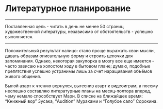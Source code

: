# Литературное планирование

* * *
Поставленная цель - читать в день не менее 50 страниц художественной литературы, независимо от обстоятельств - успешно выполняется.
* * *

Положительный результат налицо: стало проще выражать свои мысли, давать образам описательную форму и строить цепочки для запоминания. Однако, некоторая закупорка в мозгу все еще имеется - часто зависаю на холостом ходу в бытовом плане; думаю, подобные препятствия успешно устранимы лишь за счет наращивания объёмов живого общения.  

Былой азарт к чтению вернулся, вытеснив азарт к видеоиграм, а посему неспешно составляю литературные планы на месяц-полтора вперед, чему немало способствует Мари. В списке на ближайшее время: “Книжный вор” Зусака, “Audition” Мураками и “Голубое сало” Сорокина.